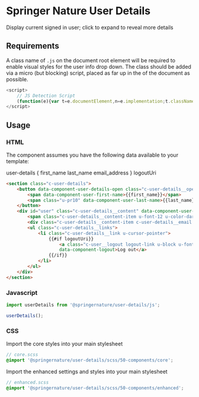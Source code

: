 # Springer Nature User Details

Display current signed in user; click to expand to reveal more details

## Requirements

A class name of `.js` on the document root element will be required to enable visual styles for the user info drop down. The class should be added via a micro (but blocking) script, placed as far up in the <head> of the document as possible.

```javascript
<script>
    // JS Detection Script
    (function(e){var t=e.documentElement,n=e.implementation;t.className='js';})(document)
</script>
```

## Usage

### HTML

The component assumes you have the following data available to your template:

user-details {
    first_name
    last_name
    email_address
}
logoutUri

```html
<section class="c-user-details">
    <button data-component-user-details-open class="c-user-details__open link-like u-ml10 u-position-right" data-expander data-expander-target="#user">
        <span data-component-user-first-name>{{first_name}}</span>
        <span class="u-pr10" data-component-user-last-name>{{last_name}}</span>
    </button>
    <div id="user" class="c-user-details__content" data-component-user-details>
        <span class="c-user-details__content-item u-font-12 u-color-darker-grey">Signed in as</span>
        <div class="c-user-details__content-item c-user-details__email u-mb10 u-font-12" data-component-user-email>{{email_address}}</div>
        <ul class="c-user-details__links">
            <li class="c-user-details__link u-cursor-pointer">
                {{#if logoutUri}}
                    <a class="c-user__logout logout-link u-block u-font-12" href="{{logoutUri}}"
                    data-component-logout>Log out</a>
                {{/if}}
            </li>
        </ul>
    </div>
</section>
```

### Javascript

```javascript
import userDetails from '@springernature/user-details/js';

userDetails();
```

### CSS

Import the core styles into your main stylesheet

```scss
// core.scss
@import '@springernature/user-details/scss/50-components/core';
```

Import the enhanced settings and styles into your main stylesheet

```scss
// enhanced.scss
@import '@springernature/user-details/scss/50-components/enhanced';
```